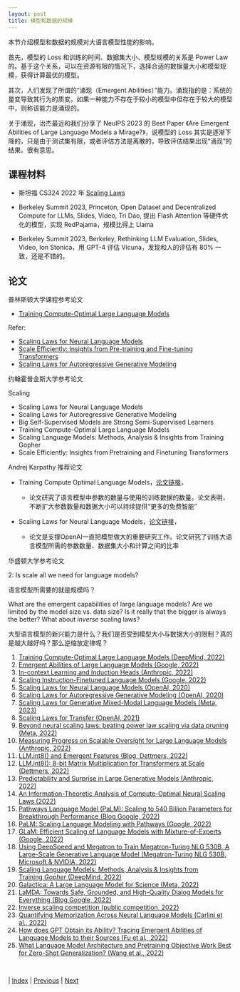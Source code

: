 ```yaml
---
layout: post
title: 模型和数据的规模
---
```


本节介绍模型和数据的规模对大语言模型性能的影响。

首先，模型的 Loss 和训练的时间、数据集大小、模型规模的关系是 Power Law 的。基于这个关系，可以在资源有限的情况下，选择合适的数据量大小和模型规模，获得计算最优的模型。

其次，人们发现了所谓的“涌现（Emergent Abilities）”能力。涌现指的是：系统的量变导致其行为的质变。如果一种能力不存在于较小的模型中但存在于较大的模型中，则称该能力是涌现的。

关于涌现，治杰最近和我们分享了 NeuIPS 2023 的 Best Paper 《Are Emergent Abilities of Large Language Models a Mirage?》，说模型的 Loss 其实是逐渐下降的，只是由于测试集有限，或者评估方法是离散的，导致评估结果出现“涌现”的结果。很有意思。

## 课程材料

- 斯坦福 CS324 2022 年 [Scaling Laws](https://stanford-cs324.github.io/winter2022/lectures/scaling-laws/)

- Berkeley Summit 2023, Princeton, Open Dataset and Decentralized Compute for LLMs, Slides, Video, Tri Dao, 提出 Flash Attention 等硬件优化的模型，实现 RedPajama，规模比得上 Llama

- Berkeley Summit 2023, Berkeley, Rethinking LLM Evaluation, Slides, Video, Ion Stonica，用 GPT-4 评估 Vicuna，发现和人的评估有 80% 一致，还是不错的。

## 论文

普林斯顿大学课程参考论文

- [Training Compute-Optimal Large Language Models](https://arxiv.org/pdf/2203.15556.pdf)

Refer:
- [Scaling Laws for Neural Language Models](https://arxiv.org/pdf/2001.08361.pdf)
- [Scale Efficiently: Insights from Pre-training and Fine-tuning Transformers](https://arxiv.org/pdf/2109.10686.pdf)
- [Scaling Laws for Autoregressive Generative Modeling](https://arxiv.org/pdf/2010.14701.pdf)

约翰霍普金斯大学参考论文

Scaling
- Scaling Laws for Neural Language Models
- Scaling Laws for Autoregressive Generative Modeling
- Big Self-Supervised Models are Strong Semi-Supervised Learners
- Training Compute-Optimal Large Language Models
- Scaling Language Models: Methods, Analysis & Insights from Training Gopher
- Scale Efficiently: Insights from Pretraining and Finetuning Transformers

Andrej Karpathy 推荐论文

- Training Compute Optimal Language Models，[论文链接](https://arxiv.org/abs/2203.15556)，
    - 论文研究了语言模型中参数的数量与使用的训练数据的数量。论文表明，不断扩大参数数量和数据大小可以持续提供“更多的免费智能”

- Scaling Laws for Neural Language Models，[论文链接](https://arxiv.org/abs/2001.08361)，
    - 论文是支撑OpenAI一直把模型做大的重要研究工作。论文研究了训练大语言模型所需的参数数量、数据集大小和计算之间的比率

华盛顿大学参考论文

2: Is scale all we need for language models?

语言模型所需要的就是规模吗？

What are the emergent capabilities of large language models? Are we limited by the model size vs. data size? Is it really that the bigger is always the better? What about *inverse* scaling laws?

大型语言模型的新兴能力是什么？我们是否受到模型大小与数据大小的限制？真的是越大越好吗？那么逆缩放定律呢？

1. [Training Compute-Optimal Large Language Models (DeepMind, 2022)](https://arxiv.org/abs/2203.15556)
1. [Emergent Abilities of Large Language Models (Google, 2022)](https://arxiv.org/abs/2206.07682)
1. [In-context Learning and Induction Heads (Anthropic, 2022)](https://transformer-circuits.pub/2022/in-context-learning-and-induction-heads/index.html)
1. [Scaling Instruction-Finetuned Language Models (Google, 2022)](https://arxiv.org/abs/2210.11416)
1. [Scaling Laws for Neural Language Models (OpenAI, 2020)](https://arxiv.org/abs/2001.08361)
1. [Scaling Laws for Autoregressive Generative Modeling (OpenAI, 2020)](https://arxiv.org/abs/2010.14701)
1. [Scaling Laws for Generative Mixed-Modal Language Models (Meta, 2023)](https://arxiv.org/abs/2301.03728)
1. [Scaling Laws for Transfer (OpenAI, 2021)](https://arxiv.org/abs/2102.01293)
1. [Beyond neural scaling laws: beating power law scaling via data pruning (Meta, 2022)](https://arxiv.org/abs/2206.14486)
1. [Measuring Progress on Scalable Oversight for Large Language Models (Anthropic, 2022)](https://arxiv.org/abs/2211.03540)
1. [LLM.int8() and Emergent Features (Blog, Dettmers, 2022)](https://timdettmers.com/2022/08/17/llm-int8-and-emergent-features/)
1. [LLM.int8(): 8-bit Matrix Multiplication for Transformers at Scale (Dettmers, 2022)](https://arxiv.org/abs/2208.07339)
1. [Predictability and Surprise in Large Generative Models (Anthropic, 2022)](https://arxiv.org/abs/2202.07785)
1. [An Information-Theoretic Analysis of Compute-Optimal Neural Scaling Laws (2022)](https://arxiv.org/abs/2212.01365)
1. [Pathways Language Model (PaLM): Scaling to 540 Billion Parameters for Breakthrough Performance (Blog Google, 2022)](https://ai.googleblog.com/2022/04/pathways-language-model-palm-scaling-to.html)
1. [PaLM: Scaling Language Modeling with Pathways (Google, 2022)](https://arxiv.org/abs/2204.02311)
1. [GLaM: Efficient Scaling of Language Models with Mixture-of-Experts (Google, 2022)](https://arxiv.org/abs/2112.06905)
1. [Using DeepSpeed and Megatron to Train Megatron-Turing NLG 530B, A Large-Scale Generative Language Model (Megatron-Turing NLG 530B, Microsoft & NVIDIA, 2022)](https://arxiv.org/abs/2201.11990)
1. [Scaling Language Models: Methods, Analysis & Insights from Training *Gopher* (DeepMind, 2022)](https://arxiv.org/abs/2112.11446)
1. [Galactica: A Large Language Model for Science (Meta, 2022)](https://arxiv.org/abs/2211.09085)
1. [LaMDA: Towards Safe, Grounded, and High-Quality Dialog Models for Everything (Blog Google, 2022)](https://ai.googleblog.com/2022/01/lamda-towards-safe-grounded-and-high.html)
1. [Inverse scaling competition (public competition, 2022)](https://github.com/inverse-scaling/prize)
1. [Quantifying Memorization Across Neural Language Models (Carlini et al., 2022)](https://arxiv.org/abs/2202.07646)
1. [How does GPT Obtain its Ability? Tracing Emergent Abilities of Language Models to their Sources (Fu et al., 2022)](https://www.notion.so/How-does-GPT-Obtain-its-Ability-Tracing-Emergent-Abilities-of-Language-Models-to-their-Sources-b9a57ac0fcf74f30a1ab9e3e36fa1dc1?pvs=21)
1. [What Language Model Architecture and Pretraining Objective Work Best for Zero-Shot Generalization? (Wang et al., 2022)](https://arxiv.org/abs/2204.05832)

<br/>

| [Index](./) | [Previous](2-7-data) | [Next](2-16-peft)
